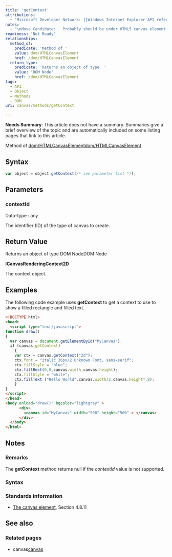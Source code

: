 ```yaml
---
title: 'getContext'
attributions:
  - 'Microsoft Developer Network: [[Windows Internet Explorer API reference](http://msdn.microsoft.com/en-us/library/ie/hh828809%28v=vs.85%29.aspx) Article]'
notes:
  - "\nMove Candidate:   Probably should be under HTML5 canvas element. See HTML5 specification.\n\n"
readiness: 'Not Ready'
relationships:
  method_of:
    predicate: 'Method of '
    value: dom/HTMLCanvasElement
    href: /dom/HTMLCanvasElement
  return_type:
    predicate: 'Returns an object of type  '
    value: 'DOM Node'
    href: /dom/HTMLCanvasElement
tags:
  - API
  - Object
  - Methods
  - DOM
uri: canvas/methods/getContext

---
```

**Needs Summary**: This article does not have a summary. Summaries give a brief overview of the topic and are automatically included on some listing pages that link to this article.

Method of [dom/HTMLCanvasElement](/dom/HTMLCanvasElement)[dom/HTMLCanvasElement](/dom/HTMLCanvasElement)

## Syntax

``` js
var object = object.getContext(/* see parameter list */);
```

## Parameters

### contextId

 Data-type
:   any

 The identifier (ID) of the type of canvas to create.

## Return Value

Returns an object of type DOM NodeDOM Node

**ICanvasRenderingContext2D**

The context object.

## Examples

The following code example uses **getContext** to get a context to use to show a filled rectangle and filled text.

``` html
<!DOCTYPE html>
<head>
  <script type="text/javascript">
function draw()
{
  var canvas = document.getElementById("MyCanvas");
  if (canvas.getContext)
    {
    var ctx = canvas.getContext("2d");
    ctx.font = "italic 36px/2 Unknown Font, sans-serif";
    ctx.fillStyle = "blue";
    ctx.fillRect(0,0,canvas.width,canvas.height);
    ctx.fillStyle = "white";
    ctx.fillText ("Hello World",canvas.width/2,canvas.height*.8);
    }
}
</script>
</head>
<body onload="draw()" bgcolor="lightgray" >
      <div>
        <canvas id="MyCanvas" width="500" height="500" > </canvas>
      </div>
  </body>
</html>
```

## Notes

### Remarks

The **getContext** method returns null if the *contextId* value is not supported.

### Syntax

### Standards information

-   [The canvas element](http://go.microsoft.com/fwlink/p/?linkid=197017), Section 4.8.11

## See also

### Related pages

-   canvas[canvas](/canvas/objects/canvas)
